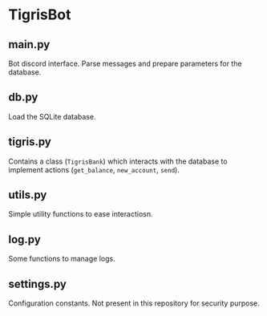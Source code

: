 # TigrisBot

## main.py

Bot discord interface. Parse messages and prepare parameters for the database.

## db.py

Load the SQLite database.

## tigris.py

Contains a class (`TigrisBank`) which interacts with the database to implement actions (`get_balance`, `new_account`, `send`).

## utils.py

Simple utility functions to ease interactiosn.

## log.py

Some functions to manage logs.

## settings.py

Configuration constants. Not present in this repository for security purpose.
